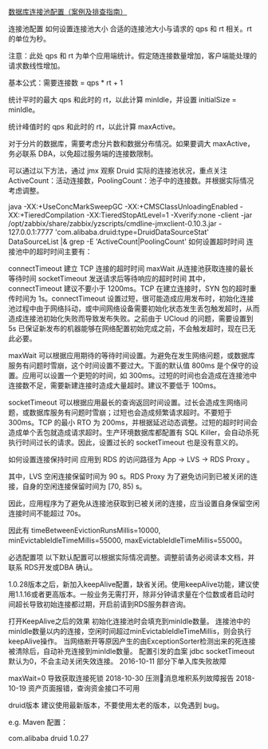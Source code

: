 [数据库连接池配置（案例及排查指南）](https://mp.weixin.qq.com/s/_36Ki42raKWAiCrNvOCHLw)

连接池配置
如何设置连接池大小
合适的连接池大小与请求的 qps 和 rt 相关。rt 的单位为秒。

注意：此处 qps 和 rt 为单个应用端统计。假定随连接数量增加，客户端能处理的请求数线性增加。

基本公式：需要连接数 = qps * rt + 1

统计平时的最大 qps 和此时的 rt，以此计算 minIdle，并设置 initialSize = minIdle。

统计峰值时的 qps 和此时的 rt，以此计算 maxActive。

对于分片的数据库，需要考虑分片数和数据分布情况。如果要调大 maxActive，务必联系 DBA，以免超过服务端的连接数限制。

可以通过以下方法，通过 jmx 观察 Druid 实际的连接池状况，重点关注 ActiveCount：活动连接数，PoolingCount：池子中的连接数。并根据实际情况考虑调整。

java -XX:+UseConcMarkSweepGC -XX:+CMSClassUnloadingEnabled  -XX:+TieredCompilation -XX:TieredStopAtLevel=1  -Xverify:none -client -jar /opt/zabbix/share/zabbix/yzscripts/cmdline-jmxclient-0.10.3.jar - 127.0.0.1:7777 'com.alibaba.druid:type=DruidDataSourceStat' DataSourceList |& grep -E 'ActiveCount|PoolingCount'
如何设置超时时间
连接池中的超时时间主要有：

connectTimeout 建立 TCP 连接的超时时间
maxWait 从连接池获取连接的最长等待时间
socketTimeout 发送请求后等待响应的超时时间
其中，connectTimeout 建议不要小于 1200ms。TCP 在建立连接时，SYN 包的超时重传时间为 1s。connectTimeout 设置过短，很可能造成应用发布时，初始化连接池过程中由于网络抖动，或中间网络设备需要初始化状态发生丢包触发超时，从而造成连接池初始化失败而导致发布失败。之前由于 UCloud 的问题，需要设置到 5s 已保证新发布的机器能够在网络配置初始完成之前，不会触发超时，现在已无此必要。

maxWait 可以根据应用期待的等待时间设置。为避免在发生网络问题，或数据库服务有问题时雪崩，这个时间设置不要过大。下面的默认值 800ms 是个保守的设置。应用可以设置一个更短的时间，如 300ms。过短的时间也会造成在连接池中连接数不足，需要新建连接时造成大量超时。建议不要低于 100ms。

socketTimeout 可以根据应用最长的查询返回时间设置。过长会造成生网络问题，或数据库服务有问题时雪崩；过短也会造成频繁请求超时。不要短于 300ms。TCP 的最小 RTO 为 200ms，并根据延迟动态调整。过短的超时时间会造成单个丢包就造成请求超时。生产环境数据库都配置有 SQL Killer，会自动杀死执行时间过长的请求。因此，设置过长的 socketTimeout 也是没有意义的。

如何设置连接保持时间
应用到 RDS 的访问路径为 App -> LVS -> RDS Proxy 。

其中，LVS 空闲连接保留时间为 90 s。RDS Proxy 为了避免访问到已被关闭的连接，自身的空闲连接保留时间为 [70, 85) s。

因此，应用程序为了避免从连接池获取到已被关闭的连接，应当设置自身保留空闲连接时间不能超过 70s。

因此有 timeBetweenEvictionRunsMillis=10000, minEvictableIdleTimeMillis=55000, maxEvictableIdleTimeMillis=55000。

必选配置项
以下默认配置可以根据实际情况调整。调整前请务必阅读本文档，并联系 RDS开发或DBA 确认。

<bean id="cartDataSource" class="com.alibaba.druid.pool.DruidDataSource"
          init-method="init" destroy-method="close">
        <property name="url" value="${cluster.jdbc.url}"/>
        <property name="username" value="${cluster.jdbc.username}"/>
        <property name="password" value="${cluster.jdbc.password}"/>
        <property name="connectionInitSqls" value="set names utf8mb4"/>
        <!-- 连接池初始连接数 -->
        <property name="initialSize" value="5" />
        <!-- 允许的最大同时使用中(在被业务线程持有，还没有归还给druid) 的连接数 -->
        <property name="maxActive" value="20" />
        <!-- 允许的最小空闲连接数，空闲连接超时踢除过程会最少保留的连接数 -->
        <property name="minIdle" value="5" />
        <!-- 从连接池获取连接的最大等待时间 800毫秒;业务方根据可以自行调整-->
        <property name="maxWait" value="800" />
        <!-- 一条物理连接的最大存活时间 120分钟-->
        <property name="phyTimeoutMillis" value="7200000"/>
        <!-- 强行关闭从连接池获取而长时间未归还给druid的连接(认为异常连接）-->
        <property name="removeAbandoned" value="true"/>
        <!-- 异常连接判断条件，超过180 秒 则认为是异常的，需要强行关闭 -->
        <property name="removeAbandonedTimeout" value="180"/>
        <!-- 从连接池获取到连接后，如果超过被空闲剔除周期，是否做一次连接有效性检查 -->
        <property name="testWhileIdle" value="true"/>
        <!-- 从连接池获取连接后，是否马上执行一次检查 -->
        <property name="testOnBorrow" value="false"/>
        <!-- 归还连接到连接池时是否马上做一次检查 -->
        <property name="testOnReturn" value="false"/>
        <!-- 连接有效性检查的SQL -->
        <property name="validationQuery" value="SELECT 1"/>
        <!-- 连接有效性检查的超时时间 1 秒 -->
        <property name="validationQueryTimeout" value="1"/>
        <!-- 周期性剔除长时间呆在池子里未被使用的空闲连接, 10秒一次-->
        <property name="timeBetweenEvictionRunsMillis" value="10000"/>
        <!-- 空闲多久可以认为是空闲太长而需要剔除 44 秒-->
        <property name="minEvictableIdleTimeMillis" value="44000"/>
        <!-- 如果空闲时间太长即使连接池所剩连接 < minIdle 也会被剔除 55 秒 -->
        <property name="maxEvictableIdleTimeMillis" value="55000"/>
        <!-- 是否设置自动提交，相当于每个语句一个事务 -->
        <property name="defaultAutoCommit" value="true"/>
        <!-- 记录被判定为异常的连接 -->
        <property name="logAbandoned" value="true"/>
        <!-- 网络读取超时，网络连接超时
             socketTimeout : 对于线上业务小于5s，对于BI等执行时间较长的业务的SQL，需要设置大一点
        -->
        <property name="connectionProperties" value="socketTimeout=3000;connectTimeout=1200"/>
        <property name="proxyFilters">
            <list>
                <ref bean="log-filter"/>
            </list>
        </property>
</bean>
1.0.28版本之后，新加入keepAlive配置，缺省关闭。使用keepAlive功能，建议使用1.1.16或者更高版本。一般业务无需打开，除非分钟请求量在个位数或者启动时间超长导致初始连接都过期，开启前请到RDS服务群咨询。

打开KeepAlive之后的效果
初始化连接池时会填充到minIdle数量。
连接池中的minIdle数量以内的连接，空闲时间超过minEvictableIdleTimeMillis，则会执行keepAlive操作。
当网络断开等原因产生的由ExceptionSorter检测出来的死连接被清除后，自动补充连接到minIdle数量。
配置引发的血案
jdbc socketTimeout 默认为0，不会主动关闭失效连接。
2016-10-11 部分下单入库失败故障

maxWait=0 导致获取连接死锁
2018-10-30 压测消息堆积系列故障报告
2018-10-19 资产页面报错，查询资金接口不可用

druid版本
建议使用最新版本，不要使用太老的版本，以免遇到 bug。

e.g. Maven 配置：

  <dependency>
    <groupId>com.alibaba</groupId>
    <artifactId>druid</artifactId>
    <version>1.0.27</version>
  </dependency>